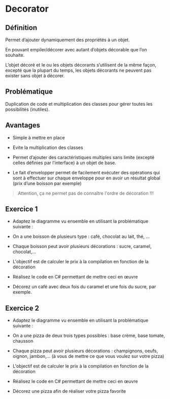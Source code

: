 # Decorator

## Définition
Permet d’ajouter dynamiquement des propriétés à un objet.

En pouvant empiler/décorer avec autant d’objets décorable que l’on souhaite.

L’objet décoré et le ou les objets décorants s’utilisent de la même façon, excepté que la plupart du temps, les objets décorants ne peuvent pas exister sans objet à décorer. 

## Problématique

Duplication de code et multiplication des classes pour gérer toutes les possibilités (inutiles).

## Avantages

- Simple à mettre en place

- Evite la multiplication des classes

- Permet d’ajouter des caractéristiques multiples sans limite (excepté celles définies par l’interface) à un objet de base.

- Le fait d’envelopper permet de facilement exécuter des opérations qui sont à effectuer sur chaque enveloppe pour en avoir un résultat global (prix d’une boisson par exemple)

> Attention, ça ne permet pas de connaître l'ordre de décoration !!!

## Exercice 1

- Adaptez le diagramme vu ensemble en utilisant la problématique suivante :

- On a une boisson de plusieurs type : café, chocolat au lait, thé, …

- Chaque boisson peut avoir plusieurs décorations : sucre, caramel, chocolat,…

- L'objectif est de calculer le prix à la compilation en fonction de la décoration

- Réalisez le code en C# permettant de mettre ceci en œuvre

- Décorez un café avec deux fois du caramel et une fois du sucre, par exemple.

## Exercice 2

- Adaptez le diagramme vu ensemble en utilisant la problématique suivante :

- On a une pizza de deux trois types possibles : base crème, base tomate, chausson

- Chaque pizza peut avoir plusieurs décorations : champignons, oeufs, oignon, jambon,... (à vous de mettre ce que vous voulez sur votre pizza)

- L'objectif est de calculer le prix à la compilation en fonction de la décoration

- Réalisez le code en C# permettant de mettre ceci en œuvre

- Décorez une pizza afin de réaliser votre pizza favorite 